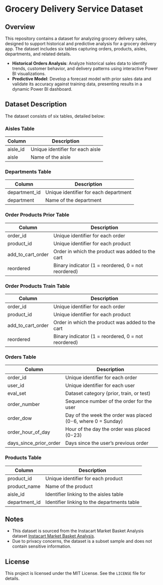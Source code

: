 # Grocery Delivery Service Dataset

## Overview
This repository contains a dataset for analyzing grocery delivery sales, designed to support historical and predictive analysis for a grocery delivery app. The dataset includes six tables capturing orders, products, aisles, departments, and related details. 

- **Historical Orders Analysis**: Analyze historical sales data to identify trends, customer behavior, and delivery patterns using interactive Power BI visualizations.
- **Predictive Model**: Develop a forecast model with prior sales data and validate its accuracy against training data, presenting results in a dynamic Power BI dashboard.

## Dataset Description
The dataset consists of six tables, detailed below:

### Aisles Table
| Column    | Description                     |
|-----------|---------------------------------|
| aisle_id  | Unique identifier for each aisle |
| aisle     | Name of the aisle              |

### Departments Table
| Column        | Description                         |
|---------------|-------------------------------------|
| department_id | Unique identifier for each department |
| department    | Name of the department             |

### Order Products Prior Table
| Column            | Description                                      |
|-------------------|--------------------------------------------------|
| order_id          | Unique identifier for each order                 |
| product_id        | Unique identifier for each product               |
| add_to_cart_order | Order in which the product was added to the cart |
| reordered         | Binary indicator (1 = reordered, 0 = not reordered) |

### Order Products Train Table
| Column            | Description                                      |
|-------------------|--------------------------------------------------|
| order_id          | Unique identifier for each order                 |
| product_id        | Unique identifier for each product               |
| add_to_cart_order | Order in which the product was added to the cart |
| reordered         | Binary indicator (1 = reordered, 0 = not reordered) |

### Orders Table
| Column                   | Description                                  |
|--------------------------|----------------------------------------------|
| order_id                 | Unique identifier for each order             |
| user_id                  | Unique identifier for each user              |
| eval_set                 | Dataset category (prior, train, or test)     |
| order_number             | Sequence number of the order for the user    |
| order_dow                | Day of the week the order was placed (0-6, where 0 = Sunday) |
| order_hour_of_day        | Hour of the day the order was placed (0-23)  |
| days_since_prior_order   | Days since the user’s previous order         |

### Products Table
| Column        | Description                              |
|---------------|------------------------------------------|
| product_id    | Unique identifier for each product       |
| product_name  | Name of the product                     |
| aisle_id      | Identifier linking to the aisles table   |
| department_id | Identifier linking to the departments table |



## Notes

- This dataset is sourced from the Instacart Market Basket Analysis dataset [Instacart Market Basket Analysis](https://www.kaggle.com/datasets/psparks/instacart-market-basket-analysis/data?utm_source=chatgpt.com&select=products.csv).
- Due to privacy concerns, the dataset is a subset sample and does not contain sensitive information.


## License

This project is licensed under the MIT License. See the `LICENSE` file for details.
